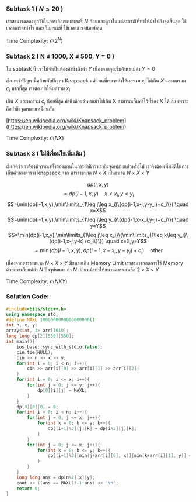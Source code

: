### Subtask 1 ( $N\leq 20$ )

เราสามารถลองทุกวิธีในการเลือกแบตเตอรี่ $N$ ก้อนและดูว่าในแต่ละกรณีที่ทำให้ม้าไปถึงจุดสิ้นสุด ใช้เวลาชาร์จเท่าไร และเก็บกรณีที่
ใช้เวลาชาร์จน้อยที่สุด

Time Complexity: $\mathcal{O}(2^N)$

### Subtask 2 ( N ≤ 1000, X ≤ 500, Y = 0 )

ใน subtask นี้ เราไม่จำเป็นต้องคำนึงถึงค่า $Y$ เนื่องจากจุดเริ่มต้นเรามีค่า $Y=0$

สังเกตว่าปัญหานี้คล้ายกับปัญหา Knapsack แต่แทนที่เราจะทำให้ผลรวม $x_i$ ไม่เกิน $X$ และผลรวม $c_i$ มากที่สุด เราต้องทำให้ผลรวม
$x_i$

เกิน $X$ และผลรวม $c_i$ น้อยที่สุด
คำนึงด้วยว่าหากม้าไปเกิน X สามารถเก็บค่าไว้ที่ช่อง X ได้เลย เพราะถือว่าถึงจุดหมายเหมือนกัน

[https://en.wikipedia.org/wiki/Knapsack_problem](https://en.wikipedia.org/wiki/Knapsack_problem)

Time Complexity: $\mathcal{O}(NX)$

### Subtask 3 ( ไม่มีเงื่อนไขเพิ่มเติม )

สังเกตว่าเราต้องพิจารณาทั้งสองแกนในการคำนึงว่าเราถึงจุดหมายแล้วหรือไม่ เราจึงต้องเพิ่มมิติในการเก็บค่าของตาราง knapsack จาก
ตารางขนาด $N\times X$ เป็นขนาด $N\times X\times Y$

$$dp(i,x,y)$$
$$=dp(i-1,x,y) \quad x<x_i,y<y_i$$
$$=\min(dp(i-1,x,y),\min\limits_{1\leq j\leq x_i}\{dp(i-1,x-j,y-y_i)+c_i\}) \quad x=X$$
$$=\min(dp(i-1,x,y),\min\limits_{1\leq j\leq y_i}\{dp(i-1,x-x_i,y-j)+c_i\}) \quad y=Y$$
$$=\min(dp(i-1,x,y),\min\limits_{1\leq j\leq x_i}\{\min\limits_{1\leq k\leq y_i}\{dp(i-1,x-j,y-k)+c_i\}\}) \quad x=X,y=Y$$
$$=\min(dp(i-1,x,y),dp(i-1,x-x_i,y-y_i)+c_i) \quad \text{other}$$

เนื่องจากตารางขนาด $N\times X\times Y$ มีขนาดเกิน Memory Limit เราสามารถลดการใช้ Memory ด้วยการเก็บแค่ค่า $N$ ปัจจุบันและ
ค่า $N$ ก่อนหน้าทำให้ขนาดตารางเหลือ $2\times X\times Y$

Time Complexity: $\mathcal{O}(NXY)$

### Solution Code:

```cpp
#include<bits/stdc++.h>
using namespace std;
#define MAXL 1000000000000000000ll
int n, x, y;
array<int, 3> arr[1010];
long long dp[2][550][550];
int main(){
    ios_base::sync_with_stdio(false);
    cin.tie(NULL);
    cin >> n >> x >> y;
    for(int i = 0; i < n; i++){
        cin >> arr[i][0] >> arr[i][1] >> arr[i][2];
    }
    for(int i = 0; i <= x; i++){
        for(int j = 0; j <= y; j++){
            dp[0][i][j] = MAXL;
        }
    }
    dp[0][0][0] = 0; 
    for(int i = 0; i < n; i++){
        for(int j = 0; j <= x; j++){
            for(int k = 0; k <= y; k++){
                dp[(i+1)%2][j][k] = dp[i%2][j][k];
            }
        }
        for(int j = 0; j <= x; j++){
            for(int k = 0; k <= y; k++){
                dp[(i+1)%2][min(j+arr[i][0], x)][min(k+arr[i][1], y)] = min(dp[(i+1)%2][min(j+arr[i][0], x)][min(k+arr[i][1], y)], dp[i%2][j][k] + arr[i][2]); 
            }
        }
    }
    long long ans = dp[n%2][x][y];
    cout << ((ans == MAXL)?-1:ans) << '\n';
    return 0;
}
```